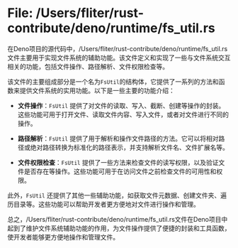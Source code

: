 # File: /Users/fliter/rust-contribute/deno/runtime/fs_util.rs

在Deno项目的源代码中，/Users/fliter/rust-contribute/deno/runtime/fs_util.rs文件主要用于实现文件系统的辅助功能。该文件定义和实现了一些与文件系统交互相关的功能，包括文件操作、路径解析、文件权限检查等。

该文件的主要组成部分是一个名为`FsUtil`的结构体，它提供了一系列的方法和函数来提供文件系统的实用功能。以下是一些主要的功能介绍：

- **文件操作**：`FsUtil` 提供了对文件的读取、写入、截断、创建等操作的封装。这些功能可用于打开文件、读取文件内容、写入文件，或者对文件进行不同的操作。

- **路径解析**：`FsUtil` 提供了用于解析和操作文件路径的方法。它可以将相对路径或绝对路径转换为标准化的路径表示，并支持解析文件名、文件扩展名等。

- **文件权限检查**：`FsUtil` 提供了一些方法来检查文件的读写权限，以及验证文件是否存在等操作。这些功能可用于在访问文件之前检查文件的可用性和权限。

此外，`FsUtil` 还提供了其他一些辅助功能，如获取文件元数据、创建文件夹、遍历目录等。这些功能可以帮助开发者更方便地对文件进行操作和管理。

总之，/Users/fliter/rust-contribute/deno/runtime/fs_util.rs文件在Deno项目中起到了维护文件系统辅助功能的作用，为文件操作提供了便捷的封装和工具函数，使开发者能够更方便地操作和管理文件。

